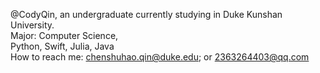 @CodyQin, an undergraduate currently studying in Duke Kunshan University.  
Major: Computer Science,  
Python, Swift, Julia, Java  
How to reach me: chenshuhao.qin@duke.edu; or 2363264403@qq.com
